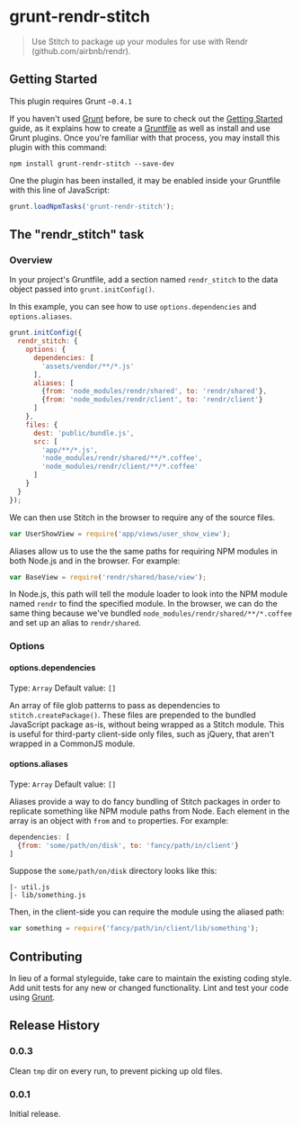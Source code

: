 # grunt-rendr-stitch

> Use Stitch to package up your modules for use with Rendr (github.com/airbnb/rendr).

## Getting Started
This plugin requires Grunt `~0.4.1`

If you haven't used [Grunt](http://gruntjs.com/) before, be sure to check out the [Getting Started](http://gruntjs.com/getting-started) guide, as it explains how to create a [Gruntfile](http://gruntjs.com/sample-gruntfile) as well as install and use Grunt plugins. Once you're familiar with that process, you may install this plugin with this command:

```shell
npm install grunt-rendr-stitch --save-dev
```

One the plugin has been installed, it may be enabled inside your Gruntfile with this line of JavaScript:

```js
grunt.loadNpmTasks('grunt-rendr-stitch');
```

## The "rendr_stitch" task

### Overview
In your project's Gruntfile, add a section named `rendr_stitch` to the data object passed into `grunt.initConfig()`.

In this example, you can see how to use `options.dependencies` and `options.aliases`.

```js
grunt.initConfig({
  rendr_stitch: {
    options: {
      dependencies: [
    	'assets/vendor/**/*.js'
      ],
      aliases: [
      	{from: 'node_modules/rendr/shared', to: 'rendr/shared'},
      	{from: 'node_modules/rendr/client', to: 'rendr/client'}
      ]
    },
    files: {
      dest: 'public/bundle.js',
      src: [
      	'app/**/*.js',
      	'node_modules/rendr/shared/**/*.coffee',
      	'node_modules/rendr/client/**/*.coffee'
      ]
    }
  }
});
```

We can then use Stitch in the browser to require any of the source files.

```js
var UserShowView = require('app/views/user_show_view');
```

Aliases allow us to use the the same paths for requiring NPM modules in both Node.js and in the browser. For example:

```js
var BaseView = require('rendr/shared/base/view');
```

In Node.js, this path will tell the module loader to look into the NPM module named `rendr` to find the specified module. In the browser, we can do the same thing because we've bundled `node_modules/rendr/shared/**/*.coffee` and set up an alias to `rendr/shared`.

### Options

#### options.dependencies
Type: `Array`
Default value: `[]`

An array of file glob patterns to pass as dependencies to `stitch.createPackage()`. These files are prepended to the bundled JavaScript package as-is, without being wrapped as a Stitch module. This is useful for third-party client-side only files, such as jQuery, that aren't wrapped in a CommonJS module.

#### options.aliases
Type: `Array`
Default value: `[]`

Aliases provide a way to do fancy bundling of Stitch packages in order to replicate something like NPM module paths from Node. Each element in the array is an object with `from` and `to` properties. For example:

```js
dependencies: [
  {from: 'some/path/on/disk', to: 'fancy/path/in/client'}
]
```

Suppose the `some/path/on/disk` directory looks like this:

    |- util.js
    |- lib/something.js

Then, in the client-side you can require the module using the aliased path:

```js
var something = require('fancy/path/in/client/lib/something');
```

## Contributing
In lieu of a formal styleguide, take care to maintain the existing coding style. Add unit tests for any new or changed functionality. Lint and test your code using [Grunt](http://gruntjs.com/).

## Release History

### 0.0.3
Clean `tmp` dir on every run, to prevent picking up old files.

### 0.0.1
Initial release.

